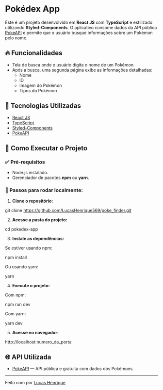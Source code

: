 
# Pokédex App

Este é um projeto desenvolvido em **React JS** com **TypeScript** e estilizado utilizando **Styled-Components**. O aplicativo consome dados da API pública [PokeAPI](https://pokeapi.co/) e permite que o usuário busque informações sobre um Pokémon pelo nome.

## 🔥 Funcionalidades

- Tela de busca onde o usuário digita o nome de um Pokémon.
- Após a busca, uma segunda página exibe as informações detalhadas:
  - Nome
  - ID
  - Imagem do Pokémon
  - Tipos do Pokémon

## 🚀 Tecnologias Utilizadas

- [React JS](https://reactjs.org/)
- [TypeScript](https://www.typescriptlang.org/)
- [Styled-Components](https://styled-components.com/)
- [PokeAPI](https://pokeapi.co/)


## 🔧 Como Executar o Projeto

### ✅ Pré-requisitos

- Node.js instalado.
- Gerenciador de pacotes **npm** ou **yarn**.

### 🚀 Passos para rodar localmente:

1. **Clone o repositório:**

git clone https://github.com/LucasHenrique569/poke_finder.git


2. **Acesse a pasta do projeto:**

cd pokedex-app

3. **Instale as dependências:**

Se estiver usando npm:

npm install

Ou usando yarn:

yarn

4. **Execute o projeto:**

Com npm:

npm run dev

Com yarn:

yarn dev

5. **Acesse no navegador:**

http://localhost:numero_da_porta


## 🌐 API Utilizada

- [PokeAPI](https://pokeapi.co/) — API pública e gratuita com dados dos Pokémons.

---

Feito com por [Lucas Henrique](https://github.com/LucasHenrique569)
